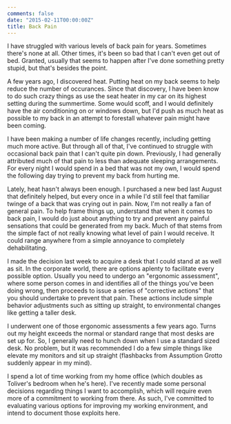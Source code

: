```yaml
---
comments: false
date: "2015-02-11T00:00:00Z"
title: Back Pain
---
```


I have struggled with various levels of back pain for years.  Sometimes there's none at all.  Other times, it's been so bad that I can't even get out of bed.  Granted, usually that seems to happen after I've done something pretty stupid, but that's besides the point.

A few years ago, I discovered heat.  Putting heat on my back seems to help reduce the number of occurances.  Since that discovery, I have been know to do such crazy things as use the seat heater in my car on its highest setting during the summertime.  Some would scoff, and I would definitely have the air conditioning on or windows down, but I'd push as much heat as possible to my back in an attempt to forestall whatever pain might have been coming.

I have been making a number of life changes recently, including getting much more active.  But through all of that, I've continued to struggle with occasional back pain that I can't quite pin down.  Previously, I had generally attributed much of that pain to less than adequate sleeping arrangements.  For every night I would spend in a bed that was not my own, I would spend the following day trying to prevent my back from hurting me.

Lately, heat hasn't always been enough.  I purchased a new bed last August that definitely helped, but every once in a while I'd still feel that familiar twinge of a back that was crying out in pain.  Now, I'm not really a fan of general pain.  To help frame things up, understand that when it comes to back pain, I would do just about anything to try and prevent any painful sensations that could be generated from my back.  Much of that stems from the simple fact of not really knowing what level of pain I would receive.  It could range anywhere from a simple annoyance to completely dehabilitating.

I made the decision last week to acquire a desk that I could stand at as well as sit.  In the corporate world, there are options aplenty to facilitate every possible option.  Usually you need to undergo an "ergonomic assessment", where some person comes in and identifies all of the things you've been doing wrong, then proceeds to issue a series of "corrective actions" that you should undertake to prevent that pain.  These actions include simple behavior adjustments such as sitting up straight, to environmental changes like getting a taller desk.

I underwent one of those ergonomic assessments a few years ago.  Turns out my height exceeds the normal or standard range that most desks are set up for.  So, I generally need to hunch down when I use a standard sized desk.  No problem, but it was recommended I do a few simple things like elevate my monitors and sit up straight (flashbacks from Assumption Grotto suddenly appear in my mind).

I spend a lot of time working from my home office (which doubles as Toliver's bedroom when he's here).  I've recently made some personal decisions regarding things I want to accomplish, which will require even more of a commitment to working from there.  As such, I've committed to evaluating various options for improving my working environment, and intend to document those exploits here.